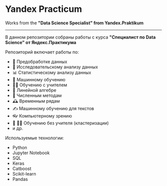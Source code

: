 # Yandex Practicum
Works from the **"Data Science Specialist" from Yandex.Praktikum**

________

В данном репозитории собраны работы с курса **"Специалист по Data Science" от Яндекс.Практикума**

Репозиторий включает работы по:
* 💽  Предобработке данных
* 🔬 Исследовательскому анализу данных
* 📊 Статистическому анализу данных
* 🧪 Машинному обучению
* 👨‍🏫 Обучению с учителем
* 📐 Линейной алгебре
* 🔢  Численным методам
* 🕰 Временным рядам
* ✍ Машинному обучению для текстов
* 👓 Компьютерному зрению
* 🚫 👨‍🏫 Обучению без учителя (кластеризации)
* и др.


Используемые технологии:
* Python
* Jupyter Notebook
* SQL
* Keras
* Catboost
* Scikit-learn
* Pandas
